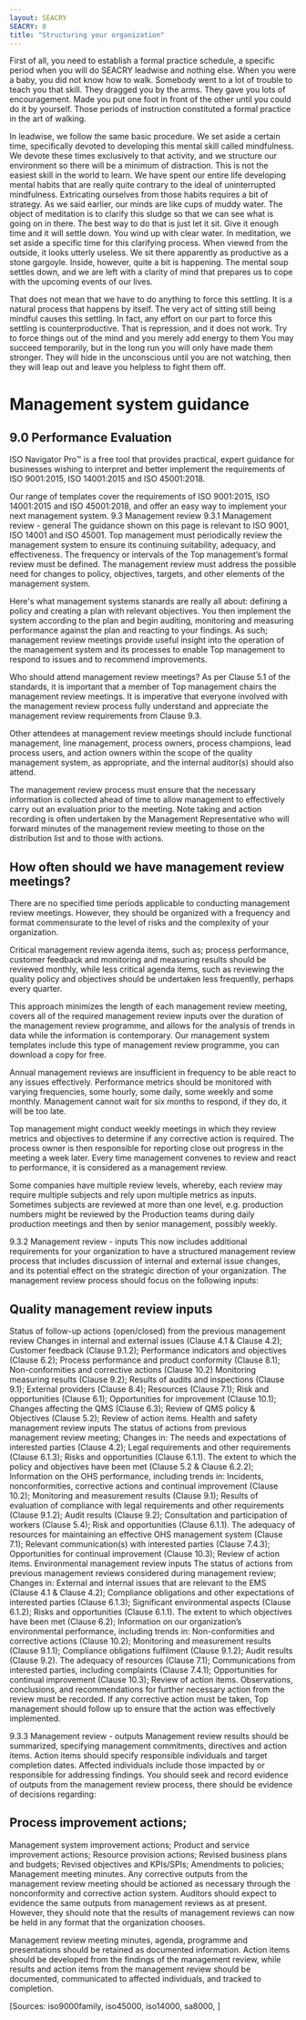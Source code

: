 ```yaml
---
layout: SEACRY
SEACRY: 8
title: "Structuring your organization"
---
```



First of all, you need to establish a formal practice schedule, a specific period when you will do SEACRY leadwise and nothing else. When you were a baby, you did not know how to walk. Somebody went to a lot of trouble to teach you that skill. They dragged you by the arms. They gave you lots of encouragement. Made you put one foot in front of the other until you could do it by yourself. Those periods of instruction constituted a formal practice in the art of walking.

In leadwise, we follow the same basic procedure. We set aside a certain time, specifically devoted to developing this mental skill called mindfulness. We devote these times exclusively to that activity, and we structure our environment so there will be a minimum of distraction. This is not the easiest skill in the world to learn. We have spent our entire life developing mental habits that are really quite contrary to the ideal of uninterrupted mindfulness. Extricating ourselves from those habits requires a bit of strategy. As we said earlier, our minds are like cups of muddy water. The object of meditation is to clarify this sludge so that we can see what is going on in there. The best way to do that is just let it sit. Give it enough time and it will settle down. You wind up with clear water. In meditation, we set aside a specific time for this clarifying process. When viewed from the outside, it looks utterly useless. We sit there apparently as productive as a stone gargoyle. Inside, however, quite a bit is happening. The mental soup settles down, and we are left with a clarity of mind that prepares us to cope with the upcoming events of our lives.

That does not mean that we have to do anything to force this settling. It is a natural process that happens by itself. The very act of sitting still being mindful causes this settling. In fact, any effort on our part to force this settling is counterproductive. That is repression, and it does not work. Try to force things out of the mind and you merely add energy to them You may succeed temporarily, but in the long run you will only have made them stronger. They will hide in the unconscious until you are not watching, then they will leap out and leave you helpless to fight them off.


# Management system guidance

## 9.0 Performance Evaluation
ISO Navigator Pro™ is a free tool that provides practical, expert guidance for businesses wishing to interpret and better implement the requirements of ISO 9001:2015, ISO 14001:2015 and ISO 45001:2018.

Our range of templates cover the requirements of ISO 9001:2015, ISO 14001:2015 and ISO 45001:2018, and offer an easy way to implement your next management system.
9.3	Management review
9.3.1	Management review - general
The guidance shown on this page is relevant to ISO 9001, ISO 14001 and ISO 45001. Top management must periodically review the management system to ensure its continuing suitability, adequacy, and effectiveness. The frequency or intervals of the Top management’s formal review must be defined. The management review must address the possible need for changes to policy, objectives, targets, and other elements of the management system.

Here's what management systems stanards are really all about: defining a policy and creating a plan with relevant objectives. You then implement the system according to the plan and begin auditing, monitoring and measuring performance against the plan and reacting to your findings. As such; management review meetings provide useful insight into the operation of the management system and its processes to enable Top management to respond to issues and to recommend improvements.

Who should attend management review meetings?
As per Clause 5.1 of the standards, it is important that a member of Top management chairs the management review meetings. It is imperative that everyone involved with the management review process fully understand and appreciate the management review requirements from Clause 9.3.

Other attendees at management review meetings should include functional management, line management, process owners, process champions, lead process users, and action owners within the scope of the quality management system, as appropriate, and the internal auditor(s) should also attend.

The management review process must ensure that the necessary information is collected ahead of time to allow management to effectively carry out an evaluation prior to the meeting. Note taking and action recording is often undertaken by the Management Representative who will forward minutes of the management review meeting to those on the distribution list and to those with actions.


## How often should we have management review meetings?
There are no specified time periods applicable to conducting management review meetings. However, they should be organized with a frequency and format commensurate to the level of risks and the complexity of your organization.

Critical management review agenda items, such as; process performance, customer feedback and monitoring and measuring results should be reviewed monthly, while less critical agenda items, such as reviewing the quality policy and objectives should be undertaken less frequently, perhaps every quarter.

This approach minimizes the length of each management review meeting, covers all of the required management review inputs over the duration of the management review programme, and allows for the analysis of trends in data while the information is contemporary. Our management system templates include this type of management review programme, you can download a copy for free.

Annual management reviews are insufficient in frequency to be able react to any issues effectively. Performance metrics should be monitored with varying frequencies, some hourly, some daily, some weekly and some monthly. Management cannot wait for six months to respond, if they do, it will be too late.

Top management might conduct weekly meetings in which they review metrics and objectives to determine if any corrective action is required. The process owner is then responsible for reporting close out progress in the meeting a week later. Every time management convenes to review and react to performance, it is considered as a management review.

Some companies have multiple review levels, whereby, each review may require multiple subjects and rely upon multiple metrics as inputs. Sometimes subjects are reviewed at more than one level, e.g. production numbers might be reviewed by the Production teams during daily production meetings and then by senior management, possibly weekly.

9.3.2	Management review - inputs
This now includes additional requirements for your organization to have a structured management review process that includes discussion of internal and external issue changes, and its potential effect on the strategic direction of your organization. The management review process should focus on the following inputs:

## Quality management review inputs
Status of follow-up actions (open/closed) from the previous management review
Changes in internal and external issues (Clause 4.1 & Clause 4.2);
Customer feedback (Clause 9.1.2);
Performance indicators and objectives (Clause 6.2);
Process performance and product conformity (Clause 8.1);
Non-conformities and corrective actions (Clause 10.2)
Monitoring measuring results (Clause 9.2);
Results of audits and inspections (Clause 9.1);
External providers (Clause 8.4);
Resources (Clause 7.1);
Risk and opportunities (Clause 6.1);
Opportunities for improvement (Clause 10.1);
Changes affecting the QMS (Clause 6.3);
Review of QMS policy & Objectives (Clause 5.2);
Review of action items.
Health and safety management review inputs
The status of actions from previous management review meeting;
Changes in:
The needs and expectations of interested parties (Clause 4.2);
Legal requirements and other requirements (Clause 6.1.3);
Risks and opportunities (Clause 6.1.1).
The extent to which the policy and objectives have been met (Clause 5.2 & Clause 6.2.2);
Information on the OHS performance, including trends in:
Incidents, nonconformities, corrective actions and continual improvement (Clause 10.2);
Monitoring and measurement results (Clause 9.1);
Results of evaluation of compliance with legal requirements and other requirements (Clause 9.1.2);
Audit results (Clause 9.2);
Consultation and participation of workers (Clause 5.4);
Risk and opportunities (Clause 6.1.1).
The adequacy of resources for maintaining an effective OHS management system (Clause 7.1);
Relevant communication(s) with interested parties (Clause 7.4.3);
Opportunities for continual improvement (Clause 10.3);
Review of action items.
Environmental management review inputs
The status of actions from previous management reviews considered during management review;
Changes in:
External and internal issues that are relevant to the EMS (Clause 4.1 & Clause 4.2);
Compliance obligations and other expectations of interested parties (Clause 6.1.3);
Significant environmental aspects (Clause 6.1.2);
Risks and opportunities (Clause 6.1.1).
The extent to which objectives have been met (Clause 6.2);
Information on our organization’s environmental performance, including trends in:
Non-conformities and corrective actions (Clause 10.2);
Monitoring and measurement results (Clause 9.1.1);
Compliance obligations fulfilment (Clause 9.1.2);
Audit results (Clause 9.2).
The adequacy of resources (Clause 7.1);
Communications from interested parties, including complaints (Clause 7.4.1);
Opportunities for continual improvement (Clause 10.3);
Review of action items.
Observations, conclusions, and recommendations for further necessary action from the review must be recorded. If any corrective action must be taken, Top management should follow up to ensure that the action was effectively implemented.

9.3.3	Management review - outputs
Management review results should be summarized, specifying management commitments, directives and action items. Action items should specify responsible individuals and target completion dates. Affected individuals include those impacted by or responsible for addressing findings. You should seek and record evidence of outputs from the management review process, there should be evidence of decisions regarding:

## Process improvement actions;
Management system improvement actions;
Product and service improvement actions;
Resource provision actions;
Revised business plans and budgets;
Revised objectives and KPIs/SPIs;
Amendments to policies;
Management meeting minutes.
Any corrective outputs from the management review meeting should be actioned as necessary through the nonconformity and corrective action system. Auditors should expect to evidence the same outputs from management reviews as at present. However, they should note that the results of management reviews can now be held in any format that the organization chooses.

Management review meeting minutes, agenda, programme and presentations should be retained as documented information. Action items should be developed from the findings of the management review, while results and action items from the management review should be documented, communicated to affected individuals, and tracked to completion.









[Sources: iso9000family, iso45000, iso14000, sa8000, ]
